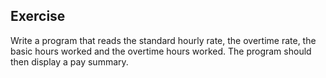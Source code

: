 ## Exercise

Write a program that reads the standard hourly rate, the overtime rate, the basic hours worked and the overtime hours worked.  The program should then display a pay summary.

